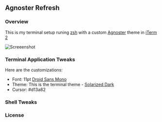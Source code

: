 ## Agnoster Refresh

### Overview
This is my terminal setup runing [zsh](https://github.com/robbyrussell/oh-my-zsh) with a custom [Agnoster](https://github.com/robbyrussell/oh-my-zsh/blob/master/themes/agnoster.zsh-theme) theme in [iTerm 2](http://www.iterm2.com/)

![Screeenshot](https://raw.githubusercontent.com/fusion94/Agnoster-refresh/master/Agnoster-refresh-zsh.png)

### Terminal Application Tweaks

Here are the customizations:
* Font: 11pt [Droid Sans Mono](https://github.com/fusion94/Agnoster-refresh/blob/master/fonts/DroidSansMono.ttf)
* Theme: This is the terminal theme - [Solarized Dark](https://github.com/fusion94/Agnoster-refresh/blob/master/iterm2%20theme/SolarizedDark.itermcolors)
* Cursor: #d13a82

### Shell Tweaks

### License
